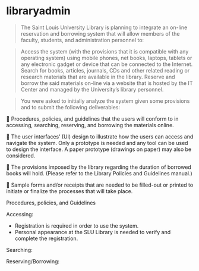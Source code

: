 # libraryadmin

> The Saint Louis University Library is planning to integrate an on-line
reservation and borrowing system that will allow members of the faculty,
students, and administration personnel to:

> Access the system (with the provisions that it is compatible with any
operating system) using mobile phones, net books, laptops, tablets or
any electronic gadget or device that can be connected to the Internet.
Search for books, articles, journals, CDs and other related reading or
research materials that are available in the library.
Reserve and borrow the said materials on-line via a website that is
hosted by the IT Center and managed by the University’s library
personnel.

> You were asked to initially analyze the system given some provisions and to
submit the following deliverables:

 Procedures, policies, and guidelines that the users will conform to in
accessing, searching, reserving, and borrowing the materials online.

 The user interfaces’ (UI) design to illustrate how the users can access
and navigate the system. Only a prototype is needed and any tool can be
used to design the interface. A paper prototype (drawings on paper) may
also be considered.

 The provisions imposed by the library regarding the duration of borrowed
books will hold. (Please refer to the Library Policies and Guidelines
manual.)

 Sample forms and/or receipts that are needed to be filled-out or printed
to initiate or finalize the processes that will take place.

Procedures, policies, and Guidelines

Accessing:

  - Registration is required in order to use the system.
  - Personal appearance at the SLU Library is needed to verify and complete the registration.
  
Searching:

Reserving/Borrowing:
